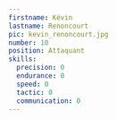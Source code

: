 ```yaml
---
firstname: Kévin
lastname: Renoncourt
pic: kevin_renoncourt.jpg
number: 10
position: Attaquant
skills:
  precision: 0
  endurance: 0
  speed: 0
  tactic: 0
  communication: 0
---
```

